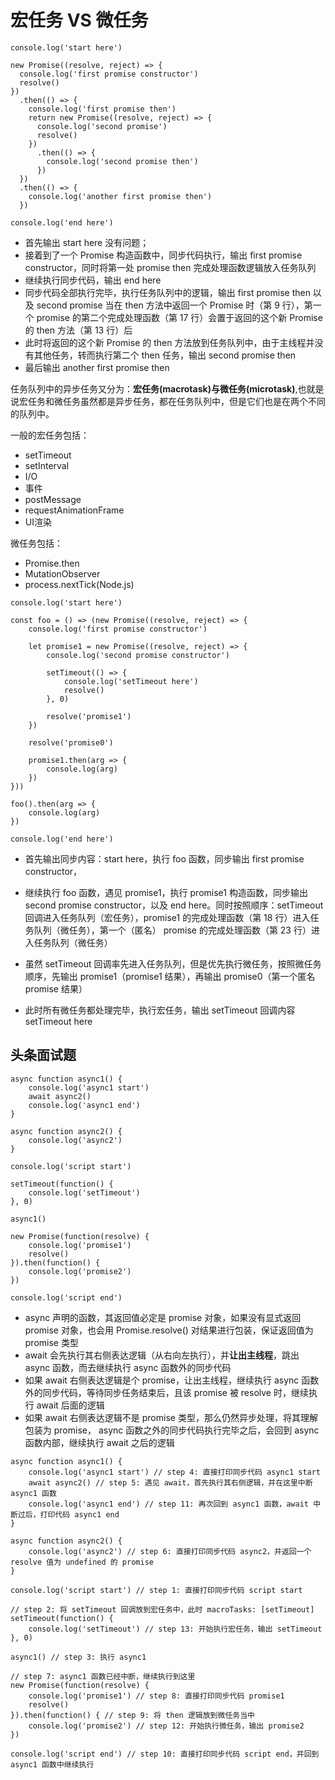 # 宏任务 VS 微任务
```
console.log('start here')

new Promise((resolve, reject) => {
  console.log('first promise constructor')
  resolve()
})
  .then(() => {
    console.log('first promise then')
    return new Promise((resolve, reject) => {
      console.log('second promise')
      resolve()
    })
      .then(() => {
        console.log('second promise then')
      })
  })
  .then(() => {
    console.log('another first promise then')
  })

console.log('end here')
```
- 首先输出 start here 没有问题；
- 接着到了一个 Promise 构造函数中，同步代码执行，输出 first promise constructor，同时将第一处 promise then 完成处理函数逻辑放入任务队列
- 继续执行同步代码，输出 end here
- 同步代码全部执行完毕，执行任务队列中的逻辑，输出 first promise then 以及 second promise
当在 then 方法中返回一个 Promise 时（第 9 行），第一个 promise 的第二个完成处理函数（第 17 行）会置于返回的这个新 Promise 的 then 方法（第 13 行）后
- 此时将返回的这个新 Promise 的 then 方法放到任务队列中，由于主线程并没有其他任务，转而执行第二个 then 任务，输出 second promise then
- 最后输出 another first promise then

任务队列中的异步任务又分为：**宏任务(macrotask)与微任务(microtask)**,也就是说宏任务和微任务虽然都是异步任务，都在任务队列中，但是它们也是在两个不同的队列中。  

一般的宏任务包括：  
- setTimeout
- setInterval
- I/O
- 事件
- postMessage
- requestAnimationFrame
- UI渲染

微任务包括：  
- Promise.then
- MutationObserver
- process.nextTick(Node.js)


```
console.log('start here')

const foo = () => (new Promise((resolve, reject) => {
    console.log('first promise constructor')

    let promise1 = new Promise((resolve, reject) => {
        console.log('second promise constructor')

        setTimeout(() => {
            console.log('setTimeout here')
            resolve()
        }, 0)

        resolve('promise1')
    })

    resolve('promise0')

    promise1.then(arg => {
        console.log(arg)
    })
}))

foo().then(arg => {
    console.log(arg)
})

console.log('end here')
```
- 首先输出同步内容：start here，执行 foo 函数，同步输出 first promise constructor，

- 继续执行 foo 函数，遇见 promise1，执行 promise1 构造函数，同步输出 second promise constructor，以及 end here。同时按照顺序：setTimeout 回调进入任务队列（宏任务），promise1 的完成处理函数（第 18 行）进入任务队列（微任务），第一个（匿名） promise 的完成处理函数（第 23 行）进入任务队列（微任务）

- 虽然 setTimeout 回调率先进入任务队列，但是优先执行微任务，按照微任务顺序，先输出 promise1（promise1 结果），再输出 promise0（第一个匿名 promise 结果）

- 此时所有微任务都处理完毕，执行宏任务，输出 setTimeout 回调内容 setTimeout here

## 头条面试题
```
async function async1() {
    console.log('async1 start')
    await async2()
    console.log('async1 end')
}

async function async2() {
    console.log('async2')
}

console.log('script start')

setTimeout(function() {
    console.log('setTimeout') 
}, 0)  

async1()

new Promise(function(resolve) {
    console.log('promise1')
    resolve()
}).then(function() {
    console.log('promise2')
})

console.log('script end')
```
- async 声明的函数，其返回值必定是 promise 对象，如果没有显式返回 promise 对象，也会用 Promise.resolve() 对结果进行包装，保证返回值为 promise 类型
- await 会先执行其右侧表达逻辑（从右向左执行），并**让出主线程**，跳出 async 函数，而去继续执行 async 函数外的同步代码
- 如果 await 右侧表达逻辑是个 promise，让出主线程，继续执行 async 函数外的同步代码，等待同步任务结束后，且该 promise 被 resolve 时，继续执行 await 后面的逻辑
- 如果 await 右侧表达逻辑不是 promise 类型，那么仍然异步处理，将其理解包装为 promise， async 函数之外的同步代码执行完毕之后，会回到 async 函数内部，继续执行 await 之后的逻辑
```
async function async1() {
    console.log('async1 start') // step 4: 直接打印同步代码 async1 start
    await async2() // step 5: 遇见 await，首先执行其右侧逻辑，并在这里中断 async1 函数
    console.log('async1 end') // step 11: 再次回到 async1 函数，await 中断过后，打印代码 async1 end
}

async function async2() {
    console.log('async2') // step 6: 直接打印同步代码 async2，并返回一个 resolve 值为 undefined 的 promise
}

console.log('script start') // step 1: 直接打印同步代码 script start

// step 2: 将 setTimeout 回调放到宏任务中，此时 macroTasks: [setTimeout]
setTimeout(function() {            
    console.log('setTimeout') // step 13: 开始执行宏任务，输出 setTimeout
}, 0)  

async1() // step 3: 执行 async1 

// step 7: async1 函数已经中断，继续执行到这里
new Promise(function(resolve) {
    console.log('promise1') // step 8: 直接打印同步代码 promise1
    resolve()
}).then(function() { // step 9: 将 then 逻辑放到微任务当中
    console.log('promise2') // step 12: 开始执行微任务，输出 promise2
})

console.log('script end') // step 10: 直接打印同步代码 script end，并回到 async1 函数中继续执行 
```